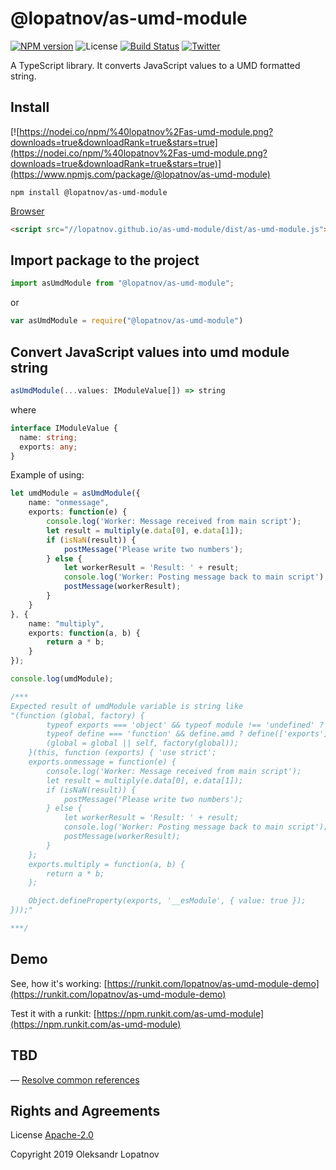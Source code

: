 # @lopatnov/as-umd-module

[![NPM version](https://badge.fury.io/js/%40lopatnov%2Fas-umd-module.svg)](https://www.npmjs.com/package/@lopatnov/as-umd-module)
![License](https://img.shields.io/github/license/lopatnov/jsToString)
[![Build Status](https://travis-ci.org/lopatnov/as-umd-module.png?branch=master)](https://travis-ci.org/lopatnov/as-umd-module)
[![Twitter](https://img.shields.io/twitter/url?url=https%3A%2F%2Fwww.npmjs.com%2Fpackage%2F%40lopatnov%2Fas-umd-module)](https://twitter.com/intent/tweet?text=Wow:&url=https%3A%2F%2Fwww.npmjs.com%2Fpackage%2F%40lopatnov%2Fas-umd-module)

A TypeScript library. It converts JavaScript values to a UMD formatted string.

## Install

[![https://nodei.co/npm/%40lopatnov%2Fas-umd-module.png?downloads=true&downloadRank=true&stars=true](https://nodei.co/npm/%40lopatnov%2Fas-umd-module.png?downloads=true&downloadRank=true&stars=true)](https://www.npmjs.com/package/@lopatnov/as-umd-module)

```shell
npm install @lopatnov/as-umd-module
```

[Browser](//lopatnov.github.io/as-umd-module/dist/as-umd-module.js)

```html
<script src="//lopatnov.github.io/as-umd-module/dist/as-umd-module.js"></script>
```

## Import package to the project

```typescript
import asUmdModule from "@lopatnov/as-umd-module";
```

or

```javascript
var asUmdModule = require("@lopatnov/as-umd-module")
```

## Convert JavaScript values into umd module string

```typescript
asUmdModule(...values: IModuleValue[]) => string
```

where

```typescript
interface IModuleValue {
  name: string;
  exports: any;
}
```

Example of using:

```typescript
let umdModule = asUmdModule({
    name: "onmessage",
    exports: function(e) {
        console.log('Worker: Message received from main script');
        let result = multiply(e.data[0], e.data[1]);
        if (isNaN(result)) {
            postMessage('Please write two numbers');
        } else {
            let workerResult = 'Result: ' + result;
            console.log('Worker: Posting message back to main script');
            postMessage(workerResult);
        }
    }
}, {
    name: "multiply",
    exports: function(a, b) {
        return a * b;
    }
});

console.log(umdModule);

/***
Expected result of umdModule variable is string like
"(function (global, factory) {
        typeof exports === 'object' && typeof module !== 'undefined' ? factory(exports) :
        typeof define === 'function' && define.amd ? define(['exports'], factory) :
        (global = global || self, factory(global));
    }(this, function (exports) { 'use strict';
    exports.onmessage = function(e) {
        console.log('Worker: Message received from main script');
        let result = multiply(e.data[0], e.data[1]);
        if (isNaN(result)) {
            postMessage('Please write two numbers');
        } else {
            let workerResult = 'Result: ' + result;
            console.log('Worker: Posting message back to main script');
            postMessage(workerResult);
        }
    };
    exports.multiply = function(a, b) {
        return a * b;
    };

    Object.defineProperty(exports, '__esModule', { value: true });
}));"

***/
```

## Demo

See, how it's working: [https://runkit.com/lopatnov/as-umd-module-demo](https://runkit.com/lopatnov/as-umd-module-demo)

Test it with a runkit: [https://npm.runkit.com/as-umd-module](https://npm.runkit.com/as-umd-module)

## TBD

— [Resolve common references](https://github.com/lopatnov/as-umd-module/issues/1)

## Rights and Agreements

License [Apache-2.0](https://github.com/lopatnov/as-umd-module/blob/master/LICENSE)

Copyright 2019 Oleksandr Lopatnov
